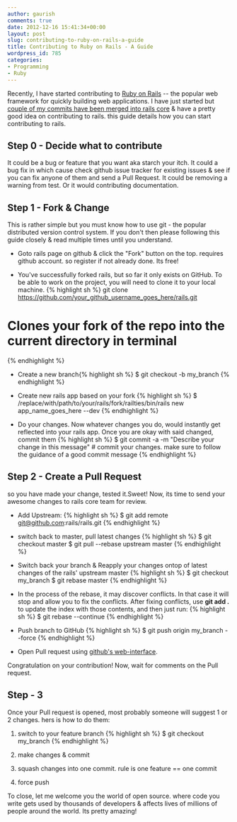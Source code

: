 ```yaml
---
author: gaurish
comments: true
date: 2012-12-16 15:41:34+00:00
layout: post
slug: contributing-to-ruby-on-rails-a-guide
title: Contributing to Ruby on Rails - A Guide
wordpress_id: 785
categories:
- Programming
- Ruby
---
```


Recently, I have started contributing to [Ruby on Rails](http://rubyonrails.org/) -- the popular web framework for quickly building web applications. I have just started but [couple of my commits have been merged into rails core](http://contributors.rubyonrails.org/contributors/gaurish-sharma/commits) &  have a pretty good idea on contributing to rails. this guide details how you can start contributing to rails.


## Step 0 - Decide what to contribute


It could be a bug or feature that you want aka starch your itch. It could a bug fix in which cause check github issue tracker for existing issues & see if you can fix anyone of them and send a Pull Request. It could be removing a warning from test. Or it would contributing documentation.


## Step 1 - Fork & Change


This is rather simple but you must know how to use git - the popular distributed version control system. If you don't then please following this guide closely & read multiple times until you understand.



	
  * Goto rails page on github & click the "Fork" button on the top. requires github account. so register if not already done. Its free!

	
  * You've successfully forked rails, but so far it only exists on GitHub. To be able to work on the project, you will need to clone it to your local machine.
{% highlight sh %}
git clone https://github.com/your_github_username_goes_here/rails.git
# Clones your fork of the repo into the current directory in terminal
{% endhighlight %}

	
  * Create a new branch{% highlight sh %}
$ git checkout -b my_branch
{% endhighlight %}

	
  * Create new rails app based on your fork
{% highlight sh %}
$ /replace/with/path/to/your/rails/fork/railties/bin/rails new app_name_goes_here --dev
        {% endhighlight %}

	
  * Do your changes. Now whatever changes you do, would instantly get reflected into your rails app. Once you are okay with said changed, commit them
{% highlight sh %}
$ git commit -a -m "Describe your change in this message"
            # commit your changes. make sure to follow the guidance of a good commit message
       {% endhighlight %}




## Step 2 - Create a Pull Request


so you have made your change, tested it.Sweet! Now, its time to send your awesome changes to rails core team for review.



	
  * Add Upstream:
{% highlight sh %} $ git add remote git@github.com:rails/rails.git {% endhighlight %}

	
  * switch back to master, pull latest changes
{% highlight sh %}
$ git checkout master
$ git pull --rebase upstream master
{% endhighlight %}

	
  * Switch back your branch & Reapply your changes ontop of latest changes of the rails' upstream master
{% highlight sh %} $ git checkout my_branch
$ git rebase master
{% endhighlight %}


	
  * In the process of the rebase, it may discover conflicts. In that case it will stop and allow you to fix the conflicts. After fixing conflicts, use **git add .** to update the index with those contents, and then just run:
{% highlight sh %}
$ git rebase --continue
{% endhighlight %}

	
  * Push branch to GitHub
{% highlight sh %}
$ git push origin my_branch --force
{% endhighlight %}


	
  * Open Pull request using [github's web-interface](https://help.github.com/articles/using-pull-requests).


Congratulation on your contribution! Now, wait for comments on the Pull request.


## Step - 3


Once your Pull request is opened, most probably someone will suggest 1 or 2 changes. hers is how to do them:



	
  1. switch to your feature branch
{% highlight sh %}
$ git checkout my_branch
{% endhighlight %}


	
  2. make changes & commit

	
  3. squash changes into one commit. rule is one feature == one commit

	
  4. force push


To close, let me welcome you the world of open source. where code you write gets used by thousands of developers & affects lives of millions of people around the world. Its pretty amazing!
